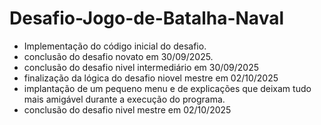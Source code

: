 # Desafio-Jogo-de-Batalha-Naval
- Implementação do código inicial do desafio.
- conclusão do desafio novato em 30/09/2025.
- conclusão do desafio nivel intermediário em 30/09/2025
- finalização da lógica do desafio niovel mestre em 02/10/2025
- implantação de um pequeno menu e de explicações que deixam tudo mais amigável durante a execução do programa.
- conclusão do desafio nivel mestre em 02/10/2025